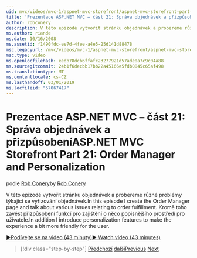 ```yaml
---
uid: mvc/videos/mvc-1/aspnet-mvc-storefront/aspnet-mvc-storefront-part-21-order-manager-and-personalization
title: 'Prezentace ASP.NET MVC – část 21: Správa objednávek a přizpůsobení | Dokumentace Microsoftu'
author: robconery
description: V této epizodě vytvořit stránku objednávek a probereme různé problémy týkající se vyřizování objednávek. Kromě toho zavést přizpůsobení funkce...
ms.author: riande
ms.date: 10/16/2008
ms.assetid: f1490fdc-ee7d-4fee-a4e5-25d141d88478
msc.legacyurl: /mvc/videos/mvc-1/aspnet-mvc-storefront/aspnet-mvc-storefront-part-21-order-manager-and-personalization
msc.type: video
ms.openlocfilehash: eedb78dcb6ffafc23277921d57ade0a7c9c04a88
ms.sourcegitcommit: 24b1f6decbb17bb22a45166e5fdb0845c65af498
ms.translationtype: MT
ms.contentlocale: cs-CZ
ms.lasthandoff: 03/01/2019
ms.locfileid: "57067417"
---
```

<a name="aspnet-mvc-storefront-part-21-order-manager-and-personalization"></a><span data-ttu-id="8df76-104">Prezentace ASP.NET MVC – část 21: Správa objednávek a přizpůsobení</span><span class="sxs-lookup"><span data-stu-id="8df76-104">ASP.NET MVC Storefront Part 21: Order Manager and Personalization</span></span>
====================
<span data-ttu-id="8df76-105">podle [Rob Conery](https://github.com/robconery)</span><span class="sxs-lookup"><span data-stu-id="8df76-105">by [Rob Conery](https://github.com/robconery)</span></span>

<span data-ttu-id="8df76-106">V této epizodě vytvořit stránku objednávek a probereme různé problémy týkající se vyřizování objednávek.</span><span class="sxs-lookup"><span data-stu-id="8df76-106">In this episode I create the Order Manager page and talk about various issues relating to order fulfillment.</span></span> <span data-ttu-id="8df76-107">Kromě toho zavést přizpůsobení funkcí pro zajištění o něco popisnějšího prostředí pro uživatele.</span><span class="sxs-lookup"><span data-stu-id="8df76-107">In addition I introduce personalization features to make the experience a bit more friendly for the user.</span></span>

[<span data-ttu-id="8df76-108">&#9654;Podívejte se na video (43 minuty)</span><span class="sxs-lookup"><span data-stu-id="8df76-108">&#9654; Watch video (43 minutes)</span></span>](https://channel9.msdn.com/Blogs/ASP-NET-Site-Videos/aspnet-mvc-storefront-part-21-order-manager-and-personalization)

> [!div class="step-by-step"]
> <span data-ttu-id="8df76-109">[Předchozí](aspnet-mvc-storefront-part-20-logging.md)
> [další](aspnet-mvc-storefront-part-22-restructuring-rerouting-and-paypal.md)</span><span class="sxs-lookup"><span data-stu-id="8df76-109">[Previous](aspnet-mvc-storefront-part-20-logging.md)
[Next](aspnet-mvc-storefront-part-22-restructuring-rerouting-and-paypal.md)</span></span>
